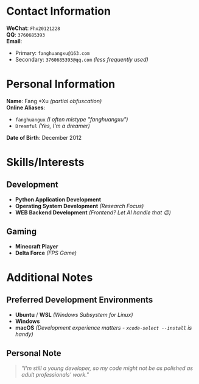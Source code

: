 # Contact Information

**WeChat**: `Fhx20121228`  
**QQ**: `3760685393`  
**Email**:  
- Primary: `fanghuangxu@163.com`  
- Secondary: `3760685393@qq.com` *(less frequently used)*  

# Personal Information

**Name**: Fang *Xu *(partial obfuscation)*  
**Online Aliases**:  
- `fanghuangux` *(I often mistype "fanghuangxu")*  
- `Dreamful` *(Yes, I'm a dreamer)*  

**Date of Birth**: December 2012  

# Skills/Interests

## Development
- **Python Application Development**  
- **Operating System Development** *(Research Focus)*  
- **WEB Backend Development** *(Frontend? Let AI handle that 😉)*  

## Gaming
- **Minecraft Player**  
- **Delta Force** *(FPS Game)*  

# Additional Notes

## Preferred Development Environments
- **Ubuntu** / **WSL** *(Windows Subsystem for Linux)*  
- **Windows**  
- **macOS** *(Development experience matters - `xcode-select --install` is handy)*  

## Personal Note
> *"I'm still a young developer, so my code might not be as polished as adult professionals' work."*  
